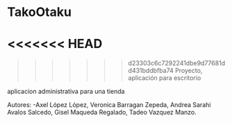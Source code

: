 # TakoOtaku
<<<<<<< HEAD
=======

>>>>>>> d23303c6c7292241dbe9d77681dd431bddbfba74
Proyecto, aplicación para escritorio

aplicacion administrativa para una tienda

Autores: -Axel López López, Veronica Barragan Zepeda, Andrea Sarahi Avalos Salcedo, Gisel Maqueda Regalado, Tadeo Vazquez Manzo.
